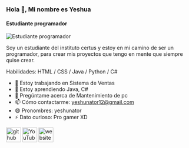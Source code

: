 ### Hola 👋, Mi nombre es Yeshua
#### Estudiante programador
![Estudiante programador](https://subir-imagen.com/images/2022/09/28/Blue-and-Purple-Casual-Corporate-App-Development-Startup-Banner-Landscape.md.png)

Soy un estudiante del instituto certus y estoy en mi camino de ser un programador, para crear mis proyectos que tengo en mente que siempre quise crear.

Habilidades: HTML / CSS / Java / Python / C#

- 🔭 Estoy trabajando en Sistema de Ventas 
- 🌱 Estoy aprendiendo Java, C# 
- 💬 Pregúntame acerca de Mantenimiento de pc 
- 📫 Cómo contactarme: yeshunator12@gmail.com 
- 😄 Pronombres: yeshunator 
- ⚡ Dato curioso: Pro gamer XD 


[<img src='https://cdn.jsdelivr.net/npm/simple-icons@3.0.1/icons/github.svg' alt='github' height='40'>](https://github.com/https://github.com/yeshua-aguilar)  [<img src='https://cdn.jsdelivr.net/npm/simple-icons@3.0.1/icons/youtube.svg' alt='YouTube' height='40'>](https://www.youtube.com/channel/UCt-RwHmT0IGIUzAhhtsZkOA)  [<img src='https://cdn.jsdelivr.net/npm/simple-icons@3.0.1/icons/icloud.svg' alt='website' height='40'>](www.zoomware.gq)  
